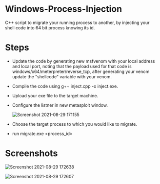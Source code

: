 # Windows-Process-Injection
C++ script to migrate your running process to another, by injecting your shell code into 64 bit process knowing its id. 

# Steps
  - Update the code by generating new msfvenom with your local address and local port, noting that the payload used for that code is windows/x64/meterpreter/reverse_tcp, after generating your venom update the "shellcode" variable with your venom. 
  - Compile the code using g++ inject.cpp -o inject.exe.
  - Upload your exe file to the target machine.
  - Configure the listner in new metasploit window.
  
    ![Screenshot 2021-08-29 171155](https://user-images.githubusercontent.com/48598374/131255463-c8d7a557-3822-47c5-885f-ff6c4a6a038d.png)
    
  - Choose the target process to which you would like to migrate.
  - run migrate.exe <process_id>

# Screenshots
![Screenshot 2021-08-29 172638](https://user-images.githubusercontent.com/48598374/131255984-5a881f80-8870-4a3d-b98a-c99e3ad3e1df.png)

![Screenshot 2021-08-29 172607](https://user-images.githubusercontent.com/48598374/131255990-c52251c8-ff79-46ac-84fc-9108e05a3fa6.png)
